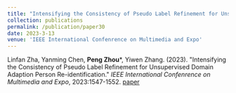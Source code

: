 ```yaml
---
title: "Intensifying the Consistency of Pseudo Label Refinement for Unsupervised Domain Adaption Person Re-identification"
collection: publications
permalink: /publication/paper30
date: 2023-3-13
venue: 'IEEE International Confenrence on Multimedia and Expo'
---
```

Linfan Zha, Yanming Chen, **Peng Zhou***, Yiwen Zhang. (2023). &quot;Intensifying the Consistency of Pseudo Label Refinement for Unsupervised Domain Adaption Person Re-identification.&quot; <i>IEEE International Confenrence on Multimedia and Expo</i>, 2023:1547-1552.  [paper](http://Doctor-Nobody.github.io/papers/icme2023-2.pdf)

